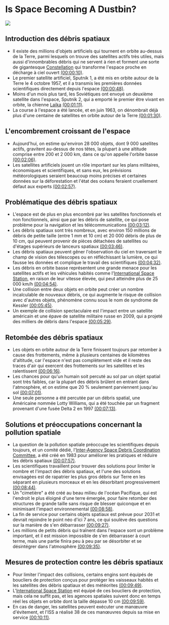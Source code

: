 
# Is Space Becoming A Dustbin?
![](https://i.ytimg.com/vi/cy_4Ow88pdY/maxresdefault.jpg)



## Introduction des débris spatiaux
- Il existe des millions d'objets artificiels qui tournent en orbite au-dessus de la Terre, parmi lesquels on trouve des satellites actifs très utiles, mais aussi d'innombrables débris qui ne servent à rien et forment une sorte de gigantesque [Constellation](https://en.wikipedia.org/wiki/Constellation) qui transforme l'espace proche en décharge à ciel ouvert [(00:00:10)](https://www.youtube.com/watch?v=cy_4Ow88pdY&t=10s).
- Le premier satellite artificiel, Sputnik 1, a été mis en orbite autour de la Terre le 4 octobre 1957, et il a transmis les premières données scientifiques directement depuis l'espace [(00:00:48)](https://www.youtube.com/watch?v=cy_4Ow88pdY&t=48s).
- Moins d'un mois plus tard, les Soviétiques ont envoyé un deuxième satellite dans l'espace, Sputnik 2, qui a emporté le premier être vivant en orbite, la chienne [Laïka](https://fr.wikipedia.org/wiki/Laïka) [(00:01:11)](https://www.youtube.com/watch?v=cy_4Ow88pdY&t=71s).
- La course à l'espace a été lancée, et en juin 1963, on dénombrait déjà plus d'une centaine de satellites en orbite autour de la Terre [(00:01:30)](https://www.youtube.com/watch?v=cy_4Ow88pdY&t=90s).

## L'encombrement croissant de l'espace
- Aujourd'hui, on estime qu'environ 28 000 objets, dont 9 000 satellites actifs, gravitent au-dessus de nos têtes, la plupart à une altitude comprise entre 200 et 2 000 km, dans ce qu'on appelle l'orbite basse [(00:02:06)](https://www.youtube.com/watch?v=cy_4Ow88pdY&t=126s).
- Les satellites artificiels jouent un rôle important sur les plans militaires, économiques et scientifiques, et sans eux, les prévisions météorologiques seraient beaucoup moins précises et certaines données sur la déforestation et l'état des océans feraient cruellement défaut aux experts [(00:02:57)](https://www.youtube.com/watch?v=cy_4Ow88pdY&t=177s).

## Problématique des débris spatiaux
- L'espace est de plus en plus encombré par les satellites fonctionnels et non fonctionnels, ainsi que par les débris de satellite, ce qui pose problème pour la navigation et les télécommunications [(00:03:12)](https://www.youtube.com/watch?v=cy_4Ow88pdY&t=192s).
- Les débris spatiaux sont très nombreux, avec environ 150 millions de débris de petite taille (entre 1 mm et 10 cm) et 20 000 débris de plus de 10 cm, qui peuvent provenir de pièces détachées de satellites ou d'étages supérieurs de lanceurs spatiaux [(00:03:46)](https://www.youtube.com/watch?v=cy_4Ow88pdY&t=226s).
- Les débris spatiaux peuvent gêner l'observation du ciel en traversant le champ de vision des télescopes ou en réfléchissant la lumière, ce qui fausse les données et complique le travail des scientifiques [(00:04:32)](https://www.youtube.com/watch?v=cy_4Ow88pdY&t=272s).
- Les débris en orbite basse représentent une grande menace pour les satellites actifs et les véhicules habités comme l'[International Space Station](https://en.wikipedia.org/wiki/International_Space_Station), en raison de leur vitesse élevée, qui peut atteindre plus de 25 000 km/h [(00:04:54)](https://www.youtube.com/watch?v=cy_4Ow88pdY&t=294s).
- Une collision entre deux objets en orbite peut créer un nombre incalculable de nouveaux débris, ce qui augmente le risque de collision avec d'autres objets, phénomène connu sous le nom de syndrome de Kessler [(00:05:45)](https://www.youtube.com/watch?v=cy_4Ow88pdY&t=345s).
- Un exemple de collision spectaculaire est l'impact entre un satellite américain et une épave de satellite militaire russe en 2009, qui a projeté des milliers de débris dans l'espace [(00:05:29)](https://www.youtube.com/watch?v=cy_4Ow88pdY&t=329s).

## Retombée des débris spatiaux
- Les objets en orbite autour de la Terre finissent toujours par retomber à cause des frottements, même à plusieurs centaines de kilomètres d'altitude, car l'espace n'est pas complètement vide et il reste des traces d'air qui exercent des frottements sur les satellites et les ralentissent [(00:06:16)](https://www.youtube.com/watch?v=cy_4Ow88pdY&t=376s).
- Les chances pour qu'un humain soit percuté au sol par un objet spatial sont très faibles, car la plupart des débris brûlent en entrant dans l'atmosphère, et on estime que 20 % seulement parviennent jusqu'au sol [(00:07:01)](https://www.youtube.com/watch?v=cy_4Ow88pdY&t=421s).
- Une seule personne a été percutée par un débris spatial, une Américaine nommée Lotty Williams, qui a été touchée par un fragment provenant d'une fusée Delta 2 en 1997 [(00:07:13)](https://www.youtube.com/watch?v=cy_4Ow88pdY&t=433s).

## Solutions et préoccupations concernant la pollution spatiale
- La question de la pollution spatiale préoccupe les scientifiques depuis toujours, et un comité dédié, l'[Inter-Agency Space Debris Coordination Committee](https://fr.wikipedia.org/wiki/Inter-Agency_Space_Debris_Coordination_Committee), a été créé en 1983 pour améliorer les pratiques et réduire les débris spatiaux [(00:07:57)](https://www.youtube.com/watch?v=cy_4Ow88pdY&t=477s).
- Les scientifiques travaillent pour trouver des solutions pour limiter le nombre et l'impact des débris spatiaux, et l'une des solutions envisagées est de rapatrier les plus gros débris sur Terre en les séparant en plusieurs morceaux et en les désorbitant progressivement [(00:08:44)](https://www.youtube.com/watch?v=cy_4Ow88pdY&t=524s).
- Un "cimetière" a été créé au beau milieu de l'océan Pacifique, qui est l'endroit le plus éloigné d'une terre émergée, pour faire retomber des structures de grande taille sans risque de blesser quiconque et en minimisant l'impact environnemental [(00:08:58)](https://www.youtube.com/watch?v=cy_4Ow88pdY&t=538s).
- La fin de service pour certains objets spatiaux est prévue pour 2031 et devrait rejoindre le point néo d'ici 7 ans, ce qui soulève des questions sur la manière de s'en débarrasser [(00:09:27)](https://www.youtube.com/watch?v=cy_4Ow88pdY&t=567s).
- Les millions de petits débris qui traînent dans l'espace sont un problème important, et il est mission impossible de s'en débarrasser à court terme, mais une partie finira peu à peu par se désorbiter et se désintégrer dans l'atmosphère [(00:09:35)](https://www.youtube.com/watch?v=cy_4Ow88pdY&t=575s).

## Mesures de protection contre les débris spatiaux
- Pour limiter l'impact des collisions, certains engins sont équipés de boucliers de protection conçus pour protéger les vaisseaux habités et les satellites des débris spatiaux et des météorites [(00:09:49)](https://www.youtube.com/watch?v=cy_4Ow88pdY&t=589s).
- L'[International Space Station](https://en.wikipedia.org/wiki/International_Space_Station) est équipé de ces boucliers de protection, mais cela ne suffit pas, et les agences spatiales suivent donc en temps réel les objets en orbite dont la taille dépasse 10 cm [(00:09:59)](https://www.youtube.com/watch?v=cy_4Ow88pdY&t=599s).
- En cas de danger, les satellites peuvent exécuter une manœuvre d'évitement, et l'ISS a réalisé 38 de ces manœuvres depuis sa mise en service [(00:10:11)](https://www.youtube.com/watch?v=cy_4Ow88pdY&t=611s).
